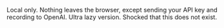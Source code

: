 Local only. Nothing leaves the browser, except sending your API key and recording to OpenAI.
Ultra lazy version. Shocked that this does not exist.
